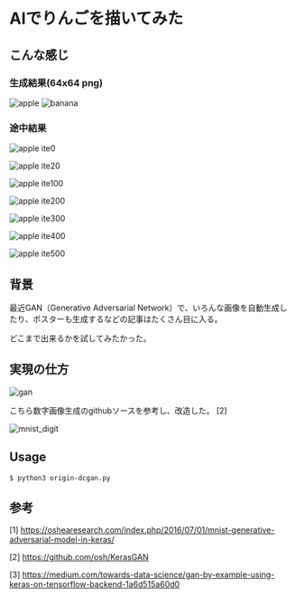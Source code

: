 # AIでりんごを描いてみた

## こんな感じ

### 生成結果(64x64 png)

![apple](docs/images/apple_500.png)  ![banana](docs/images/banana_500.png) 



### 途中結果

![apple](docs/images/apple_000.png) ite0

![apple](docs/images/apple_020.png) ite20

![apple](docs/images/apple_100.png) ite100

![apple](docs/images/apple_200.png) ite200

![apple](docs/images/apple_300.png) ite300

![apple](docs/images/apple_400.png) ite400

![apple](docs/images/apple_500.png) ite500



## 背景

最近GAN（Generative Adversarial Network）で、いろんな画像を自動生成したり、ポスターも生成するなどの記事はたくさん目に入る。

どこまで出来るかを試してみたかった。


## 実現の仕方

![gan](docs/images/gan.png)

こちら数字画像生成のgithubソースを参考し、改造した。 [2]

![mnist_digit](docs/images/digits.png)


## Usage


```
$ python3 origin-dcgan.py
```


## 参考

[1] <https://oshearesearch.com/index.php/2016/07/01/mnist-generative-adversarial-model-in-keras/>

[2] <https://github.com/osh/KerasGAN>

[3] <https://medium.com/towards-data-science/gan-by-example-using-keras-on-tensorflow-backend-1a6d515a60d0>
